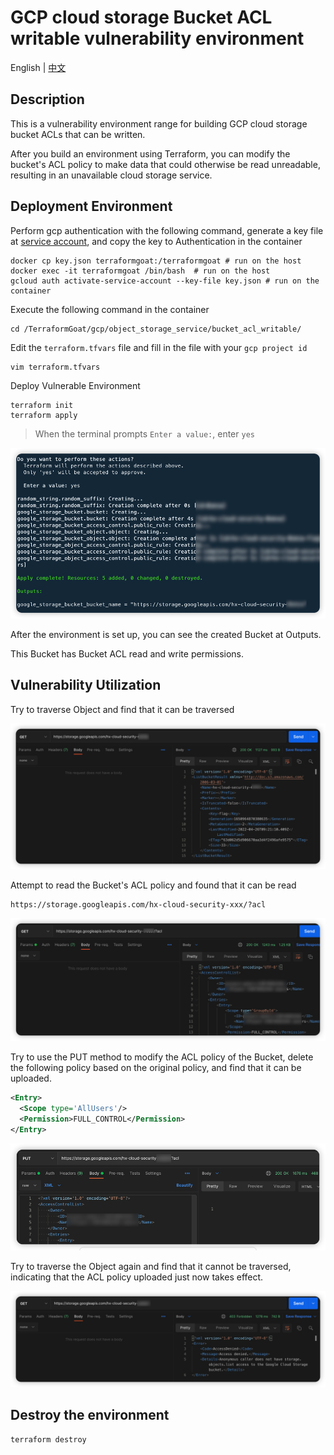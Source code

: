 # GCP cloud storage Bucket ACL writable vulnerability environment

English | [中文](./README_CN.md)

## Description

This is a vulnerability environment range for building GCP cloud storage bucket ACLs that can be written.

After you build an environment using Terraform, you can modify the bucket's ACL policy to make data that could otherwise be read unreadable, resulting in an unavailable cloud storage service.

## Deployment Environment

Perform gcp authentication with the following command, generate a key file at [service account](https://console.cloud.google.com/projectselector2/iam-admin/serviceaccounts?supportedpurview=project), and copy the key to Authentication in the container

```shell
docker cp key.json terraformgoat:/terraformgoat # run on the host
docker exec -it terraformgoat /bin/bash  # run on the host
gcloud auth activate-service-account --key-file key.json # run on the container
```

Execute the following command in the container

```shell
cd /TerraformGoat/gcp/object_storage_service/bucket_acl_writable/
```

Edit the `terraform.tfvars` file and fill in the file with your `gcp project id`

```shell
vim terraform.tfvars
```

Deploy Vulnerable Environment

```shell
terraform init
terraform apply
```

> When the terminal prompts `Enter a value:`, enter `yes`

![image](../../../images/1650957671.png)

After the environment is set up, you can see the created Bucket at Outputs.

This Bucket has Bucket ACL read and write permissions.

## Vulnerability Utilization

Try to traverse Object and find that it can be traversed

![image](../../../images/1650964949.png)

Attempt to read the Bucket's ACL policy and found that it can be read

```shell
https://storage.googleapis.com/hx-cloud-security-xxx/?acl
```

![image](../../../images/1650964518.png)

Try to use the PUT method to modify the ACL policy of the Bucket, delete the following policy based on the original policy, and find that it can be uploaded.

```xml
<Entry>
  <Scope type='AllUsers'/>
  <Permission>FULL_CONTROL</Permission>
</Entry>
```

![image](../../../images/1650964636.png)

Try to traverse the Object again and find that it cannot be traversed, indicating that the ACL policy uploaded just now takes effect.

![image](../../../images/1650964774.png)

## Destroy the environment

```shell
terraform destroy
```

